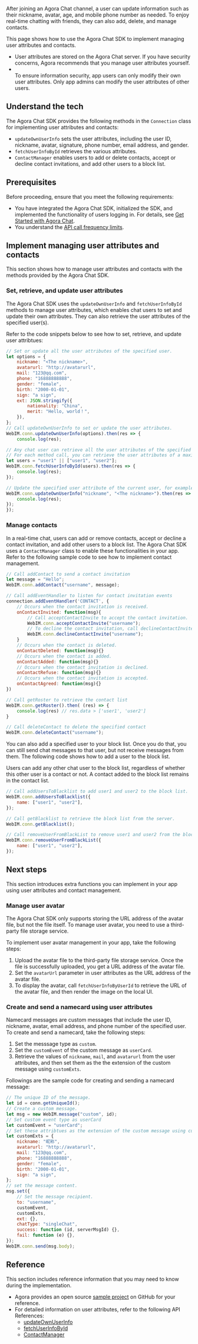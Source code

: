 After joining an Agora Chat channel, a user can update information such as their nickname, avatar, age, and mobile phone number as needed. To enjoy real-time chatting with friends, they can also add, delete, and manage contacts.

This page shows how to use the Agora Chat SDK to implement managing user attributes and contacts.

<div class="alert note"><ul><li>User attributes are stored on the Agora Chat server. If you have security concerns, Agora recommends that you manage user attributes yourself.</li><li></li>To ensure information security, app users can only modify their own user attributes. Only app admins can modify the user attributes of other users.</ul></div>


## Understand the tech

The Agora Chat SDK provides the following methods in the `Connection` class for implementing user attributes and contacts:
- `updateOwnUserInfo` sets the user attributes, including the user ID, nickname, avatar, signature, phone number, email address, and gender.
- `fetchUserInfoById` retrieves the various attributes.
- `ContactManager` enables users to add or delete contacts, accept or decline contact invitations, and add other users to a block list.

## Prerequisites

Before proceeding, ensure that you meet the following requirements:

- You have integrated the Agora Chat SDK, initialized the SDK, and implemented the functionality of users logging in. For details, see [Get Started with Agora Chat](agora_chat_get_started_web?platform=Web).
- You understand the [API call frequency limits](./agora_chat_limitation_web?platform=Web).

## Implement managing user attributes and contacts

This section shows how to manage user attributes and contacts with the methods provided by the Agora Chat SDK.

### Set, retrieve, and update user attributes

The Agora Chat SDK uses the `updateOwnUserInfo` and `fetchUserInfoById` methods to manage user attributes, which enables chat users to set and update their own attributes. They can also retrieve the user attributes of the specified user(s).

Refer to the code snippets below to see how to set, retrieve, and update user attribtues:

```javascript
// Set or update all the user attributes of the specified user.
let options = {
    nickname: "<The nickname>",
    avatarurl: "http://avatarurl",
    mail: "123@qq.com",
    phone: "16888888888",
    gender: "female",
    birth: "2000-01-01",
    sign: "a sign",
    ext: JSON.stringify({
        nationality: "China",
        merit: "Hello, world！",
    }),
};
// Call updateOwnUserInfo to set or update the user attributes.
WebIM.conn.updateOwnUserInfo(options).then(res => {
    console.log(res);

// Any chat user can retrieve all the user attributes of the specified user(s). 
// For each method call, you can retrieve the user attributes of a maximum number of 100 users.
let users = "user1" || ["user1", "user2"];
WebIM.conn.fetchUserInfoById(users).then(res => {
    console.log(res);
});

// Update the specified user attribute of the current user, for example, the nickname.
WebIM.conn.updateOwnUserInfo("nickname", "<The nickname>").then(res => {
    console.log(res);
});
});
```

### Manage contacts

In a real-time chat, users can add or remove contacts, accept or decline a contact invitation, and add other users to a block list. The Agora Chat SDK uses a `ContactManager` class to enable these functionalities in your app. Refer to the following sample code to see how to implement contact management.

```javascript
// Call addContact to send a contact invitation
let message = "Hello";
WebIM.conn.addContact("username", message);

// Call addEventHandler to listen for contact invitation events
connection.addEventHandler('CONTACT', {
    // Occurs when the contact invitation is received.
    onContactInvited: function(msg){
        // Call acceptContactInvite to accept the contact invitation. `username` indicates the username of the contact.
        WebIM.conn.acceptContactInvite("username");
        // To decline the contact invitation, call declineContactInvite.
        WebIM.conn.declineContactInvite("username");
    }
    // Occurs when the contact is deleted.
    onContactDeleted: function(msg){}
    // Occurs when the contact is added.
    onContactAdded: function(msg){}
    // Occurs when the contact invitation is declined.
    onContactRefuse: function(msg){}
    // Occurs when the contact invitation is accepted.
    onContactAgreed: function(msg){}
})

// Call getRoster to retrieve the contact list
WebIM.conn.getRoster().then( (res) => {
    console.log(res) // res.data > ['user1', 'user2']
}

// Call deleteContact to delete the specified contact
WebIM.conn.deleteContact("username");
```

You can also add a specified user to your block list. Once you do that, you can still send chat messages to that user, but not receive messages from them. The following code shows how to add a user to the block list.

<div class="note alert">Users can add any other chat user to the block list, regardless of whether this other user is a contact or not. A contact added to the block list remains in the contact list.</div>

```javascript
// Call addUsersToBlacklist to add user1 and user2 to the block list.
WebIM.conn.addUsersToBlacklist({
    name: ["user1", "user2"],
});

// Call getBlacklist to retrieve the block list from the server.
WebIM.conn.getBlacklist();

// Call removeUserFromBlackList to remove user1 and user2 from the block list.
WebIM.conn.removeUserFromBlackList({
    name: ["user1", "user2"],
});
```

## Next steps

This section introduces extra functions you can implement in your app using user attributes and contact management.

### Manage user avatar

The Agora Chat SDK only supports storing the URL address of the avatar file, but not the file itself. To manage user avatar, you need to use a third-party file storage service.

To implement user avatar management in your app, take the following steps:

1. Upload the avatar file to the third-party file storage service. Once the file is successfully uploaded, you get a URL address of the avatar file.
2. Set the `avatarUrl` parameter in user attributes as the URL address of the avatar file.
3. To display the avatar, call `fetchUserInfoByUserId` to retrieve the URL of the avatar file, and then render the image on the local UI.

### Create and send a namecard using user attributes

Namecard messages are custom messages that include the user ID, nickname, avatar, email address, and phone number of the specified user. To create and send a namecard, take the following steps:

1. Set the messsage type as `custom`.
2. Set the `customEvent` of the custom message as `userCard`.
3. Retrieve the values of `nickname`, `mail`, and `avatarurl` from the user attributes, and then set them as the the extension of the custom message using `customExts`.

Followings are the sample code for creating and sending a namecard message:

```javascript
// The unique ID of the message.
let id = conn.getUniqueId();
// Create a custom message.
let msg = new WebIM.message("custom", id);
// Set custom event type as userCard
let customEvent = "userCard";
// Set these attribtues as the extension of the custom message using customExts. 
let customExts = {
    nickname: "昵称",
    avatarurl: "http://avatarurl",
    mail: "123@qq.com",
    phone: "16888888888",
    gender: "female",
    birth: "2000-01-01",
    sign: "a sign",
};
// set the message content.
msg.set({
    // Set the message recipient.
    to: "username",
    customEvent,
    customExts,
    ext: {},
    chatType: "singleChat",
    success: function (id, serverMsgId) {},
    fail: function (e) {},
});
WebIM.conn.send(msg.body);
```

## Reference

This section includes reference information that you may need to know during the implementation.

- Agora provides an open source [sample project]() on GitHub for your reference.
- For detailed information on user attributes, refer to the following API References:
  - [updateOwnUserInfo]()
  - [fetchUserInfoById]()
  - [ContactManager]()